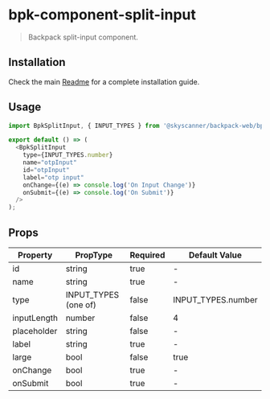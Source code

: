 # bpk-component-split-input

> Backpack split-input component.

## Installation

Check the main [Readme](https://github.com/skyscanner/backpack#usage) for a complete installation guide.

## Usage

```js
import BpkSplitInput, { INPUT_TYPES } from '@skyscanner/backpack-web/bpk-component-split-input';

export default () => (
  <BpkSplitInput
    type={INPUT_TYPES.number}
    name="otpInput"
    id="otpInput"
    label="otp input"
    onChange={(e) => console.log('On Input Change')}
    onSubmit={(e) => console.log('On Submit')}
  />
);
```

## Props


| Property         | PropType                   | Required            | Default Value            |
| ---------------- | -------------------------- | ------------------- | ------------------------ |
| id               | string                     | true                | -                        |
| name             | string                     | true                | -                        |
| type             | INPUT_TYPES (one of)       | false               | INPUT_TYPES.number       |
| inputLength      | number                     | false               | 4                        |
| placeholder      | string                     | false               | -                        |
| label            | string                     | true                | -                        |
| large            | bool                       | false               | true                     |
| onChange         | bool                       | true                | -                        |
| onSubmit         | bool                       | true                | -                        |
